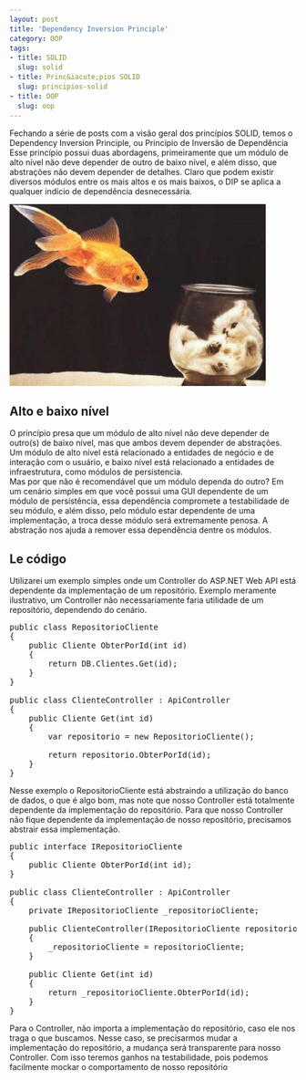 ```yaml
--- 
layout: post
title: 'Dependency Inversion Principle'
category: OOP
tags: 
- title: SOLID
  slug: solid
- title: Princ&iacute;pios SOLID
  slug: principios-solid  
- title: OOP
  slug: oop
---
```


Fechando a série de posts com a visão geral dos princípios SOLID, temos o Dependency Inversion Principle, ou Princípio de Inversão de Dependência 
Esse princípio possui duas abordagens, primeiramente que um módulo de alto nível não deve depender de outro de baixo nível, e além disso, que abstrações não devem depender de detalhes. 
Claro que podem existir diversos módulos entre os mais altos e os mais baixos, o DIP se aplica a qualquer indício de dependência desnecessária.


<img alt="" src="/images/cat-and-fish.jpg" class="post_img"/>


## Alto e baixo nível

O princípio presa que um módulo de alto nível não deve depender de outro(s) de baixo nível, mas que ambos devem depender de abstrações.
Um módulo de alto nível está relacionado a entidades de negócio e de interação com o usuário, e baixo nível está relacionado a entidades de infraestrutura, como módulos de persistencia.  
Mas por que não é recomendável que um módulo dependa do outro? Em um cenário simples em que você possui uma GUI dependente de um módulo de persistência, 
essa dependência compromete a testabilidade de seu módulo, e além disso, pelo módulo estar dependente de uma implementação, a troca desse módulo será extremamente penosa. A abstração nos ajuda a remover essa dependência dentre os módulos.

## Le código

Utilizarei um exemplo simples onde um Controller do ASP.NET Web API está dependente da implementação de um repositório.
Exemplo meramente ilustrativo, um Controller não necessariamente faria utilidade de um repositório, dependendo do cenário.

<pre name="code" class="c-sharp">
public class RepositorioCliente
{
    public Cliente ObterPorId(int id)
    {
        return DB.Clientes.Get(id);
    }
}

public class ClienteController : ApiController
{
    public Cliente Get(int id)
    {
		var repositorio = new RepositorioCliente();
		
        return repositorio.ObterPorId(id);
    }
}
</pre>

Nesse exemplo o RepositorioCliente está abstraindo a utilização do banco de dados, o que é algo bom, mas note que nosso Controller está totalmente dependente da implementação do repositório.
Para que nosso Controller não fique dependente da implementação de nosso repositório, precisamos abstrair essa implementação.

<pre name="code" class="c-sharp">
public interface IRepositorioCliente
{
    public Cliente ObterPorId(int id);
}

public class ClienteController : ApiController
{
	private IRepositorioCliente _repositorioCliente;
	
	public ClienteController(IRepositorioCliente repositorioCliente)
	{
		_repositorioCliente = repositorioCliente;
	}

    public Cliente Get(int id)
    {
		return _repositorioCliente.ObterPorId(id);
    }
}
</pre>

Para o Controller, não importa a implementação do repositório, caso ele nos traga o que buscamos. Nesse caso, se precisarmos mudar a implementação do repositório, a mudança será transparente para nosso Controller.
Com isso teremos ganhos na testabilidade, pois podemos facilmente mockar o comportamento de nosso repositório 










